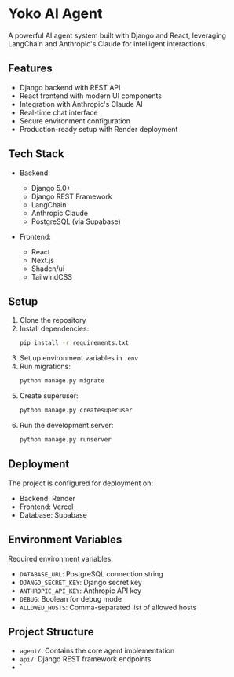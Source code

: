 # Yoko AI Agent

A powerful AI agent system built with Django and React, leveraging LangChain and Anthropic's Claude for intelligent interactions.

## Features

- Django backend with REST API
- React frontend with modern UI components
- Integration with Anthropic's Claude AI
- Real-time chat interface
- Secure environment configuration
- Production-ready setup with Render deployment

## Tech Stack

- Backend:
  - Django 5.0+
  - Django REST Framework
  - LangChain
  - Anthropic Claude
  - PostgreSQL (via Supabase)

- Frontend:
  - React
  - Next.js
  - Shadcn/ui
  - TailwindCSS

## Setup

1. Clone the repository
2. Install dependencies:
   ```bash
   pip install -r requirements.txt
   ```
3. Set up environment variables in `.env`
4. Run migrations:
   ```bash
   python manage.py migrate
   ```
5. Create superuser:
   ```bash
   python manage.py createsuperuser
   ```
6. Run the development server:
   ```bash
   python manage.py runserver
   ```

## Deployment

The project is configured for deployment on:
- Backend: Render
- Frontend: Vercel
- Database: Supabase

## Environment Variables

Required environment variables:
- `DATABASE_URL`: PostgreSQL connection string
- `DJANGO_SECRET_KEY`: Django secret key
- `ANTHROPIC_API_KEY`: Anthropic API key
- `DEBUG`: Boolean for debug mode
- `ALLOWED_HOSTS`: Comma-separated list of allowed hosts

## Project Structure

- `agent/`: Contains the core agent implementation
- `api/`: Django REST framework endpoints
- `